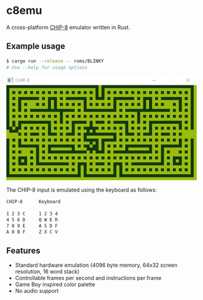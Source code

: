 # c8emu

A cross-platform [CHIP-8](https://en.wikipedia.org/wiki/CHIP-8) emulator written in Rust.

## Example usage

```sh
$ cargo run --release -- roms/BLINKY
# Use --help for usage options
```

![](www/BLINKY.gif?raw=true)

The CHIP-8 input is emulated using the keyboard as follows:

```
CHIP-8      Keyboard

1 2 3 C     1 2 3 4
4 5 6 D     Q W E R
7 8 9 E     A S D F
A 0 B F     Z X C V
```

## Features

* Standard hardware emulation (4096 byte memory, 64x32 screen resolution, 16 word stack)
* Controllable frames per second and instructions per frame
* Game Boy inspired color palette
* No audio support
